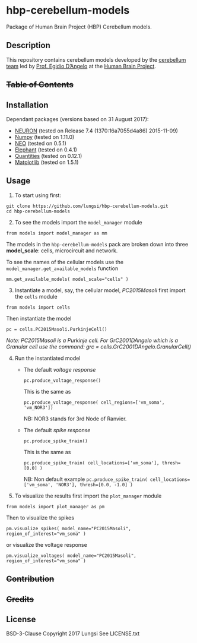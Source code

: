 # hbp-cerebellum-models
Package of Human Brain Project (HBP) Cerebellum models.

## Description
This repository contains cerebellum models developed by the [cerebellum team](https://collab.humanbrainproject.eu/#/collab/375/nav/3408) led by [Prof. Egidio D’Angelo](http://www-5.unipv.it/dangelo/?page_id=295) at the [Human Brain Project](https://www.humanbrainproject.eu/en/).



## ~~Table of Contents~~

## Installation
Dependant packages (versions based on 31 August 2017):
- [NEURON](https://www.neuron.yale.edu/neuron/download) (tested on Release 7.4 (1370:16a7055d4a86) 2015-11-09)
- [Numpy](http://www.numpy.org/) (tested on 1.11.0)
- [NEO](https://github.com/NeuralEnsemble/python-neo) (tested on 0.5.1)
- [Elephant](https://pypi.python.org/pypi/elephant) (tested on 0.4.1)
- [Quantities](https://github.com/python-quantities/python-quantities) (tested on 0.12.1)
- [Matplotlib](https://matplotlib.org/users/installing.html) (tested on 1.5.1)

## Usage
1. To start using first:
```
git clone https://github.com/lungsi/hbp-cerebellum-models.git
cd hbp-cerebellum-models
```

2. To see the models import the `model_manager` module
```
from models import model_manager as mm
```

The models in the `hbp-cerebellum-models` pack are broken down into three **model_scale**: cells, microcircuit and network.

To see the names of the cellular models use the `model_manager.get_available_models` function
```
mm.get_available_models( model_scale="cells" )
```

3. Instantiate a model, say, the cellular model, *PC2015Masoli*
first import the `cells` module
```
from models import cells
```
Then instantiate the model
```
pc = cells.PC2015Masoli.PurkinjeCell()
```
*Note: PC2015Masoli is a Purkinje cell. For GrC2001DAngelo which is a Granular cell use the command: grc = cells.GrC2001DAngelo.GranularCell()*

4. Run the instantiated model
   - The default *voltage response*
     ```
     pc.produce_voltage_response()
     ```
     This is the same as
     ```
     pc.produce_voltage_response( cell_regions=['vm_soma', 'vm_NOR3'])
     ```
     NB: NOR3 stands for 3rd Node of Ranvier.

   - The default *spike response*
     ```
     pc.produce_spike_train()
     ```
     This is the same as
     ```
     pc.produce_spike_train( cell_locations=['vm_soma'], thresh=[0.0] )
     ```
     NB: Non default example `pc.produce_spike_train( cell_locations=['vm_soma', 'NOR3'], thresh=[0.0, -1.0] )`

5. To visualize the results
first import the `plot_manager` module
```
from models import plot_manager as pm
```
Then to visualize the spikes
```
pm.visualize_spikes( model_name="PC2015Masoli", region_of_interest="vm_soma" )
```
or visualize the voltage response
```
pm.visualize_voltages( model_name="PC2015Masoli", region_of_interest="vm_soma" )
```

## ~~Contribution~~

## ~~Credits~~

## License
BSD-3-Clause
Copyright 2017 Lungsi
See LICENSE.txt

